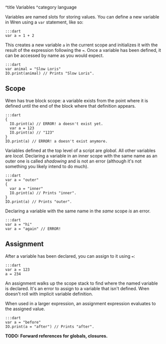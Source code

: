 ^title Variables
^category language

Variables are named slots for storing values. You can define a new variable in
Wren using a `var` statement, like so:

    :::dart
    var a = 1 + 2

This creates a new variable `a` in the current scope and initializes it with
the result of the expression following the `=`. Once a variable has been
defined, it can be accessed by name as you would expect.

    :::dart
    var animal = "Slow Loris"
    IO.print(animal) // Prints "Slow Loris".

## Scope

Wren has true block scope: a variable exists from the point where it is
defined until the end of the block where that definition appears.

    :::dart
    {
      IO.print(a) // ERROR! a doesn't exist yet.
      var a = 123
      IO.print(a) // "123"
    }
    IO.print(a) // ERROR! a doesn't exist anymore.

Variables defined at the top level of a script are *global*. All other variables
are *local*. Declaring a variable in an inner scope with the same name as an
outer one is called *shadowing* and is not an error (although it's not
something you likely intend to do much).

    :::dart
    var a = "outer"
    {
      var a = "inner"
      IO.print(a) // Prints "inner".
    }
    IO.print(a) // Prints "outer".

Declaring a variable with the same name in the *same* scope *is* an error.

    :::dart
    var a = "hi"
    var a = "again" // ERROR!

## Assignment

After a variable has been declared, you can assign to it using `=`:

    :::dart
    var a = 123
    a = 234

An assignment walks up the scope stack to find where the named variable is
declared. It's an error to assign to a variable that isn't defined. Wren
doesn't roll with implicit variable definition.

When used in a larger expression, an assignment expression evaluates to the
assigned value.

    :::dart
    var a = "before"
    IO.print(a = "after") // Prints "after".

**TODO: Forward references for globals, closures.**
